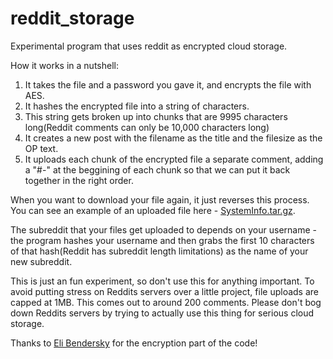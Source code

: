 reddit_storage
============

Experimental program that uses reddit as encrypted cloud storage.

How it works in a nutshell:

1. It takes the file and a password you gave it, and encrypts the file with AES.
2. It hashes the encrypted file into a string of characters.
3. This string gets broken up into chunks that are 9995 characters long(Reddit comments can only be 10,000 characters long)
4. It creates a new post with the filename as the title and the filesize as the OP text.
5. It uploads each chunk of the encrypted file a separate comment, adding a "#-" at the beggining of each chunk so that we can put it back together in the right order.

When you want to download your file again, it just reverses this process. You can see an example of an uploaded file here - [SystemInfo.tar.gz](http://www.reddit.com/r/6861796465/comments/26wz23/systeminfotargz/).

The subreddit that your files get uploaded to depends on your username - the program hashes your username and then grabs the first 10 characters of that hash(Reddit has subreddit length limitations) as the name of your new subreddit.  

This is just an fun experiment, so don't use this for anything important. To avoid putting stress on Reddits servers over a little project, file uploads are capped at 1MB. This comes out to around 200 comments. Please don't bog down Reddits servers by trying to actually use this thing for serious cloud storage.

Thanks to [Eli Bendersky](http://eli.thegreenplace.net/) for the encryption part of the code!
